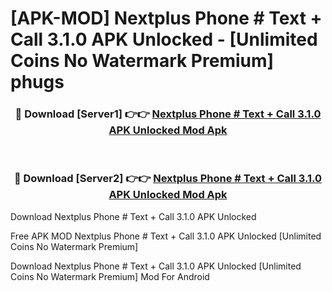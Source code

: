 # [APK-MOD] Nextplus  Phone # Text + Call 3.1.0 APK Unlocked - [Unlimited Coins No Watermark Premium] phugs



<div align="center">
<h3>🔴 Download [Server1] 👉👉 <a href="https://momento.my/?title=Nextplus__Phone_#_Text_+_Call_3.1.0_APK_Unlocked">Nextplus  Phone # Text + Call 3.1.0 APK Unlocked Mod Apk</a></h3><br>

<h3>🔴 Download [Server2] 👉👉 <a href="https://momento.my/?title=Nextplus__Phone_#_Text_+_Call_3.1.0_APK_Unlocked">Nextplus  Phone # Text + Call 3.1.0 APK Unlocked Mod Apk</a></h3>
</div>



Download Nextplus  Phone # Text + Call 3.1.0 APK Unlocked 

Free APK MOD Nextplus  Phone # Text + Call 3.1.0 APK Unlocked [Unlimited Coins No Watermark Premium]

Download Nextplus  Phone # Text + Call 3.1.0 APK Unlocked [Unlimited Coins No Watermark Premium] Mod For Android
